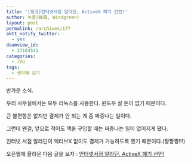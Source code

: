 ```yaml
---
title: '[링크]인터넷서점 알라딘, ActiveX 폐기 선언!'
author: 녹풍(綠風, Windgreen)
layout: post
permalink: /archives/177
aktt_notify_twitter:
  - yes
daumview_id:
  - 37164541
categories:
  - 기타
tags:
  - 생각해 보기
---
```

반가운 소식.

우리 사무실에서는 모두 리눅스를 사용한다. 윈도우 살 돈이 없기 때문이다.

큰 불편함은 없지만 결제가 안 되는 게 좀 짜증나는 일이다.

그런데 왠걸, 앞으로 적어도 책을 구입할 때는 짜증나는 일이 없어지게 됐다.

인터넷 서점 알라딘이 엑티브X 없이도 결제가 가능하도록 했기 때문이다.(짱짱짱!!!)

오픈웹에 올라온 다음 글을 보자 : <a href="http://openweb.or.kr/?p=1894" target="_blank">인터넷서점 알라딘, ActiveX 폐기 선언!</a>